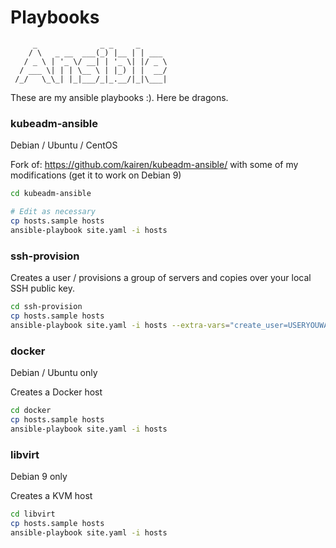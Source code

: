 # Playbooks

```
     _              _ _     _
    / \   _ __  ___(_) |__ | | ___
   / _ \ | '_ \/ __| | '_ \| |/ _ \
  / ___ \| | | \__ \ | |_) | |  __/
 /_/   \_\_| |_|___/_|_.__/|_|\___|
```

These are my ansible playbooks :). Here be dragons.

### kubeadm-ansible

Debian / Ubuntu / CentOS

Fork of: https://github.com/kairen/kubeadm-ansible/ with some of my modifications (get it to work on Debian 9)

```sh
cd kubeadm-ansible

# Edit as necessary
cp hosts.sample hosts
ansible-playbook site.yaml -i hosts
```

### ssh-provision


Creates a user / provisions a group of servers and copies over your local SSH public key.

```sh
cd ssh-provision
cp hosts.sample hosts
ansible-playbook site.yaml -i hosts --extra-vars="create_user=USERYOUWANTTOCREATE"
```


### docker

Debian / Ubuntu only

Creates a Docker host

```sh
cd docker
cp hosts.sample hosts
ansible-playbook site.yaml -i hosts
```

### libvirt

Debian 9 only

Creates a KVM host

```sh
cd libvirt
cp hosts.sample hosts
ansible-playbook site.yaml -i hosts
```
